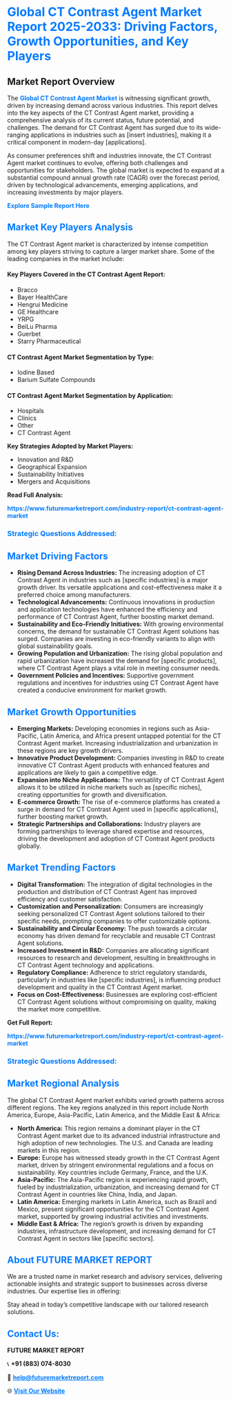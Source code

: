 <h1 style="color: #007BFF;">Global CT Contrast Agent Market Report 2025-2033: Driving Factors, Growth Opportunities, and Key Players</h1>

<section id="overview">
<h2>Market Report Overview</h2>
<p>The <a href="https://www.futuremarketreport.com/industry-report/ct-contrast-agent-market" style="color: #007BFF; text-decoration: none;"><strong>Global CT Contrast Agent Market</strong></a> is witnessing significant growth, driven by increasing demand across various industries. This report delves into the key aspects of the CT Contrast Agent market, providing a comprehensive analysis of its current status, future potential, and challenges. The demand for CT Contrast Agent has surged due to its wide-ranging applications in industries such as [insert industries], making it a critical component in modern-day [applications].</p>
<p>As consumer preferences shift and industries innovate, the CT Contrast Agent market continues to evolve, offering both challenges and opportunities for stakeholders. The global market is expected to expand at a substantial compound annual growth rate (CAGR) over the forecast period, driven by technological advancements, emerging applications, and increasing investments by major players.</p>
</section>

<section id="overview">
<p><a href="https://www.futuremarketreport.com/request-sample/reportId=126999" style="color: #007BFF; text-decoration: none;"><strong>Explore Sample Report Here</strong></a></p>
</section>

<section id="key-players">
<h2 style="color: #007BFF;">Market Key Players Analysis</h2>
<p>The CT Contrast Agent market is characterized by intense competition among key players striving to capture a larger market share. Some of the leading companies in the market include:</p>
<h4>Key Players Covered in the CT Contrast Agent Report:</h4>
<ul><li>Bracco</li><li>Bayer HealthCare</li><li>Hengrui Medicine</li><li>GE Healthcare</li><li>YRPG</li><li>BeiLu Pharma</li><li>Guerbet</li><li>Starry Pharmaceutical</li></ul>
<h4>CT Contrast Agent Market Segmentation by Type:</h4>
<ul><li>Iodine Based</li><li>Barium Sulfate Compounds</li></ul>

<h4>CT Contrast Agent Market Segmentation by Application:</h4>
<ul><li>Hospitals</li><li>Clinics</li><li>Other</li><li>CT Contrast Agent</li></ul>
<p><strong>Key Strategies Adopted by Market Players:</strong></p>
<ul>
<li>Innovation and R&D</li>
<li>Geographical Expansion</li>
<li>Sustainability Initiatives</li>
<li>Mergers and Acquisitions</li>
</ul>
</section>

<section>
<p><strong>Read Full Analysis: </strong></p><a href="https://www.futuremarketreport.com/industry-report/ct-contrast-agent-market" style="color: #007BFF; text-decoration: none;"><strong>https://www.futuremarketreport.com/industry-report/ct-contrast-agent-market</strong></a>
<h3 style="color: #007BFF;">Strategic Questions Addressed:</h3>
</section>

<section id="driving-factors">
<h2 style="color: #007BFF;">Market Driving Factors</h2>
<ul>
<li><strong>Rising Demand Across Industries:</strong> The increasing adoption of CT Contrast Agent in industries such as [specific industries] is a major growth driver. Its versatile applications and cost-effectiveness make it a preferred choice among manufacturers.</li>
<li><strong>Technological Advancements:</strong> Continuous innovations in production and application technologies have enhanced the efficiency and performance of CT Contrast Agent, further boosting market demand.</li>
<li><strong>Sustainability and Eco-Friendly Initiatives:</strong> With growing environmental concerns, the demand for sustainable CT Contrast Agent solutions has surged. Companies are investing in eco-friendly variants to align with global sustainability goals.</li>
<li><strong>Growing Population and Urbanization:</strong> The rising global population and rapid urbanization have increased the demand for [specific products], where CT Contrast Agent plays a vital role in meeting consumer needs.</li>
<li><strong>Government Policies and Incentives:</strong> Supportive government regulations and incentives for industries using CT Contrast Agent have created a conducive environment for market growth.</li>
</ul>
</section>

<section id="growth-opportunities">
<h2 style="color: #007BFF;">Market Growth Opportunities</h2>
<ul>
<li><strong>Emerging Markets:</strong> Developing economies in regions such as Asia-Pacific, Latin America, and Africa present untapped potential for the CT Contrast Agent market. Increasing industrialization and urbanization in these regions are key growth drivers.</li>
<li><strong>Innovative Product Development:</strong> Companies investing in R&D to create innovative CT Contrast Agent products with enhanced features and applications are likely to gain a competitive edge.</li>
<li><strong>Expansion into Niche Applications:</strong> The versatility of CT Contrast Agent allows it to be utilized in niche markets such as [specific niches], creating opportunities for growth and diversification.</li>
<li><strong>E-commerce Growth:</strong> The rise of e-commerce platforms has created a surge in demand for CT Contrast Agent used in [specific applications], further boosting market growth.</li>
<li><strong>Strategic Partnerships and Collaborations:</strong> Industry players are forming partnerships to leverage shared expertise and resources, driving the development and adoption of CT Contrast Agent products globally.</li>
</ul>
</section>

<section id="trending-factors">
<h2 style="color: #007BFF;">Market Trending Factors</h2>
<ul>
<li><strong>Digital Transformation:</strong> The integration of digital technologies in the production and distribution of CT Contrast Agent has improved efficiency and customer satisfaction.</li>
<li><strong>Customization and Personalization:</strong> Consumers are increasingly seeking personalized CT Contrast Agent solutions tailored to their specific needs, prompting companies to offer customizable options.</li>
<li><strong>Sustainability and Circular Economy:</strong> The push towards a circular economy has driven demand for recyclable and reusable CT Contrast Agent solutions.</li>
<li><strong>Increased Investment in R&D:</strong> Companies are allocating significant resources to research and development, resulting in breakthroughs in CT Contrast Agent technology and applications.</li>
<li><strong>Regulatory Compliance:</strong> Adherence to strict regulatory standards, particularly in industries like [specific industries], is influencing product development and quality in the CT Contrast Agent market.</li>
<li><strong>Focus on Cost-Effectiveness:</strong> Businesses are exploring cost-efficient CT Contrast Agent solutions without compromising on quality, making the market more competitive.</li>
</ul>
</section>

<section>
<p><strong>Get Full Report: </strong></p><a href="https://www.futuremarketreport.com/industry-report/ct-contrast-agent-market" style="color: #007BFF; text-decoration: none;"><strong>https://www.futuremarketreport.com/industry-report/ct-contrast-agent-market</strong></a>
<h3 style="color: #007BFF;">Strategic Questions Addressed:</h3>
</section>


<section id="regional-analysis">
<h2 style="color: #007BFF;">Market Regional Analysis</h2>
<p>The global CT Contrast Agent market exhibits varied growth patterns across different regions. The key regions analyzed in this report include North America, Europe, Asia-Pacific, Latin America, and the Middle East & Africa:</p>
<ul>
<li><strong>North America:</strong> This region remains a dominant player in the CT Contrast Agent market due to its advanced industrial infrastructure and high adoption of new technologies. The U.S. and Canada are leading markets in this region.</li>
<li><strong>Europe:</strong> Europe has witnessed steady growth in the CT Contrast Agent market, driven by stringent environmental regulations and a focus on sustainability. Key countries include Germany, France, and the U.K.</li>
<li><strong>Asia-Pacific:</strong> The Asia-Pacific region is experiencing rapid growth, fueled by industrialization, urbanization, and increasing demand for CT Contrast Agent in countries like China, India, and Japan.</li>
<li><strong>Latin America:</strong> Emerging markets in Latin America, such as Brazil and Mexico, present significant opportunities for the CT Contrast Agent market, supported by growing industrial activities and investments.</li>
<li><strong>Middle East & Africa:</strong> The region’s growth is driven by expanding industries, infrastructure development, and increasing demand for CT Contrast Agent in sectors like [specific sectors].</li>
</ul>
</section>

<footer>
<h2 style="color: #007BFF;">About FUTURE MARKET REPORT</h2>
<p>We are a trusted name in market research and advisory services, delivering actionable insights and strategic support to businesses across diverse industries. Our expertise lies in offering:</p>

<p>Stay ahead in today’s competitive landscape with our tailored research solutions.</p>

<h2 style="color: #007BFF;">Contact Us:</h2>
<p><strong>FUTURE MARKET REPORT</strong></p>
<p>📞 <strong>+91 (883) 074-8030</strong></p>
<p>📧 <strong><a href="mailto:help@futuremarketreport.com" style="color: #007BFF;">help@futuremarketreport.com</a></strong></p>
<p>🌐 <strong><a href="https://www.futuremarketreport.com/" style="color: #007BFF;">Visit Our Website</a></strong></p>
</footer>